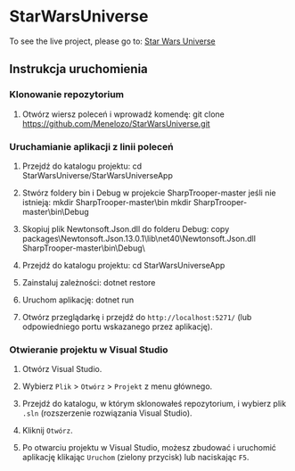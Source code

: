 # StarWarsUniverse

To see the live project, please go to: [Star Wars Universe](https://www.starwars.nomadsearch.net/)

## Instrukcja uruchomienia

### Klonowanie repozytorium 

1. Otwórz wiersz poleceń i wprowadź komendę: git clone https://github.com/Menelozo/StarWarsUniverse.git
   
### Uruchamianie aplikacji z linii poleceń

1. Przejdź do katalogu projektu: cd StarWarsUniverse/StarWarsUniverseApp

2. Stwórz foldery bin i Debug w projekcie SharpTrooper-master jeśli nie istnieją:
   mkdir SharpTrooper-master\bin
   mkdir SharpTrooper-master\bin\Debug

3. Skopiuj plik Newtonsoft.Json.dll do folderu Debug: copy packages\Newtonsoft.Json.13.0.1\lib\net40\Newtonsoft.Json.dll SharpTrooper-master\bin\Debug\

4. Przejdź do katalogu projektu: cd StarWarsUniverseApp
   
5. Zainstaluj zależności: dotnet restore

7. Uruchom aplikację: dotnet run

8. Otwórz przeglądarkę i przejdź do `http://localhost:5271/` (lub odpowiedniego portu wskazanego przez aplikację).

### Otwieranie projektu w Visual Studio

1. Otwórz Visual Studio.

2. Wybierz `Plik` > `Otwórz` > `Projekt` z menu głównego.

3. Przejdź do katalogu, w którym sklonowałeś repozytorium, i wybierz plik `.sln` (rozszerzenie rozwiązania Visual Studio).

4. Kliknij `Otwórz`.

5. Po otwarciu projektu w Visual Studio, możesz zbudować i uruchomić aplikację klikając `Uruchom` (zielony przycisk) lub naciskając `F5`.
